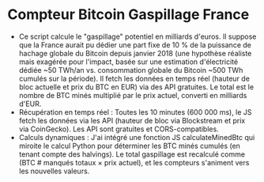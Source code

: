 # Compteur Bitcoin Gaspillage France
- Ce script calcule le "gaspillage" potentiel en milliards d'euros. Il suppose que la France aurait pu dédier une part fixe de 10 % de la puissance de hachage globale du Bitcoin depuis janvier 2018 (une hypothèse réaliste mais exagérée pour l'impact, basée sur une estimation d'électricité dédiée ~50 TWh/an vs. consommation globale du Bitcoin ~500 TWh cumulés sur la période). Il fetch les données en temps réel (hauteur de bloc actuelle et prix du BTC en EUR) via des API gratuites. Le total est le nombre de BTC minés multiplié par le prix actuel, converti en milliards d'EUR.
- Récupération en temps réel : Toutes les 10 minutes (600 000 ms), le JS fetch les données via les API (hauteur de bloc via Blockstream et prix via CoinGecko). Les API sont gratuites et CORS-compatibles.
- Calculs dynamiques : J'ai intégré une fonction JS calculateMinedBtc qui miroite le calcul Python pour déterminer les BTC minés cumulés (en tenant compte des halvings). Le total gaspillage est recalculé comme (BTC # manqués totaux × prix actuel), et les compteurs s'animent vers les nouvelles valeurs.


